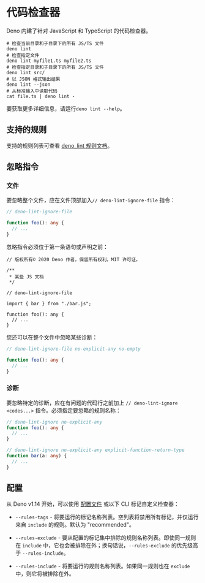 # 代码检查器

Deno 内建了针对 JavaScript 和 TypeScript 的代码检查器。

```shell
# 检查当前目录和子目录下的所有 JS/TS 文件
deno lint
# 检查指定文件
deno lint myfile1.ts myfile2.ts
# 检查指定目录和子目录下的所有 JS/TS 文件
deno lint src/
# 以 JSON 格式输出结果
deno lint --json
# 从标准输入中读取代码
cat file.ts | deno lint -
```

要获取更多详细信息，请运行`deno lint --help`。

## 支持的规则

支持的规则列表可查看 [deno_lint 规则文档](https://lint.deno.land)。

## 忽略指令

### 文件

要忽略整个文件，应在文件顶部加入`// deno-lint-ignore-file` 指令：

```ts
// deno-lint-ignore-file

function foo(): any {
  // ...
}
```

忽略指令必须位于第一条语句或声明之前：

```ts, ignore
// 版权所有© 2020 Deno 作者。保留所有权利。MIT 许可证。

/**
 * 某些 JS 文档
 */

// deno-lint-ignore-file

import { bar } from "./bar.js";

function foo(): any {
  // ...
}
```

您还可以在整个文件中忽略某些诊断：

```ts
// deno-lint-ignore-file no-explicit-any no-empty

function foo(): any {
  // ...
}
```

### 诊断

要忽略特定的诊断，应在有问题的代码行之前加上 `// deno-lint-ignore <codes...>`
指令。必须指定要忽略的规则名称：

```ts
// deno-lint-ignore no-explicit-any
function foo(): any {
  // ...
}

// deno-lint-ignore no-explicit-any explicit-function-return-type
function bar(a: any) {
  // ...
}
```

## 配置

从 Deno v1.14 开始，可以使用
[配置文件](../getting_started/configuration_file.md) 或以下 CLI
标记自定义检查器：

- `--rules-tags` - 将要运行的标记名称列表。空列表将禁用所有标记，并仅运行来自
  `include` 的规则。默认为 "recommended"。

- `--rules-exclude` - 要从配置的标记集中排除的规则名称列表。即使同一规则在
  `include` 中，它也会被排除在外；换句话说，`--rules-exclude` 的优先级高于
  `--rules-include`。

- `--rules-include` - 将要运行的规则名称列表。如果同一规则也在 `exclude`
  中，则它将被排除在外。
